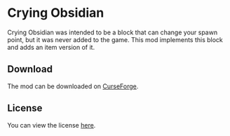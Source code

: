 # Crying Obsidian
Crying Obsidian was intended to be a block that can change your spawn point, but it was never added to the game. This mod implements this block and adds an item version of it.

## Download
The mod can be downloaded on [CurseForge](https://www.curseforge.com/minecraft/mc-mods/crying-obsidian).

## License
You can view the license [here](LICENSE.txt).
